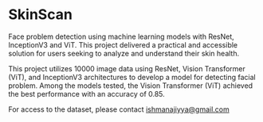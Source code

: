 # SkinScan
Face problem detection using machine learning models with ResNet, InceptionV3 and ViT. This project delivered a practical and accessible solution for users seeking to analyze and understand their skin health. 

This project utilizes 10000 image data using ResNet, Vision Transformer (ViT), and InceptionV3 architectures to develop a model for detecting facial problem. Among the models tested, the Vision Transformer (ViT) achieved the best performance with an accuracy of 0.85.

For access to the dataset, please contact ishmanajiyya@gmail.com

